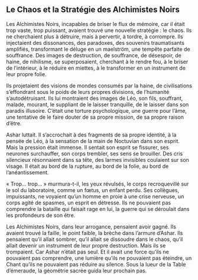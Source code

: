 ## Le Chaos et la Stratégie des Alchimistes Noirs

Les Alchimistes Noirs, incapables de briser le flux de mémoire, car il était trop vaste, trop puissant, avaient trouvé une nouvelle stratégie : le chaos. Ils ne cherchaient plus à détruire, mais à pervertir, à tordre, à corrompre. Ils injectaient des dissonances, des paradoxes, des souvenirs traumatisants amplifiés, transformant le déluge en un maelström, une tempête parfaite de souffrance. Des images de destruction, de souffrance, de désespoir, de haine, de nihilisme, se superposaient, cherchant à le rendre fou, à le briser de l’intérieur, à le réduire en miettes, à le transformer en un instrument de leur propre folie.

Ils projetaient des visions de mondes consumés par la haine, de civilisations s’effondrant sous le poids de leurs propres divisions, de l’humanité s’autodétruisant. Ils lui montraient des images de Léo, son fils, souffrant, malade, mourant, le suppliant de le laisser tranquille, de le laisser dans son paradis illusoire. C’était une torture psychologique, une guerre pour l’âme, une tentative de le faire douter de sa propre mission, de sa propre raison d’être.

Ashar luttait. Il s’accrochait à des fragments de sa propre identité, à la pensée de Léo, à la sensation de la main de Noctuvian dans son esprit. Mais la pression était immense. Il sentait son esprit se fissurer, ses neurones surchauffer, son corps trembler, ses sens se brouiller. Des cris silencieux résonnaient dans sa tête, des larmes invisibles coulaient sur son visage. Il était au bord de la rupture, au bord de la folie, au bord de l’anéantissement.

« Trop… trop… » murmura-t-il, les yeux révulsés, le corps recroquevillé sur le sol du laboratoire, comme un fœtus, un enfant perdu. Ses collègues, impuissants, ne voyaient qu’un homme en proie à une crise nerveuse, un corps agité de spasmes, un esprit en détresse. Ils ne pouvaient pas comprendre la bataille qui faisait rage en lui, la guerre qui se déroulait dans les profondeurs de son être.

Les Alchimistes Noirs, dans leur arrogance, pensaient avoir gagné. Ils avaient trouvé la faille, le point faible, la brèche dans l’armure d’Ashar. Ils pensaient qu’il allait sombrer, qu’il allait se dissoudre dans le chaos, qu’il allait devenir un instrument de leur propre destruction. Mais ils se trompaient. Car Ashar n’était pas seul. Et il avait une force qu’ils ne pouvaient pas comprendre, une lumière qu’ils ne pouvaient pas éteindre, un Chant qu’ils ne pouvaient pas réduire au silence.
Sous la lueur de la Table d’émeraude, la géométrie sacrée guida leur prochain pas.
